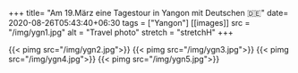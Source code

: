 +++
title= "Am 19.März eine Tagestour in Yangon mit Deutschen 🇩🇪"
date= 2020-08-26T05:43:40+06:30
tags  = ["Yangon"]
[[images]]
  src  = "/img/ygn1.jpg"
  alt  = "Travel photo"
  stretch = "stretchH"
+++

<!--more-->
{{< pimg src="/img/ygn2.jpg">}}
{{< pimg src="/img/ygn3.jpg">}}
{{< pimg src="/img/ygn4.jpg">}}
{{< pimg src="/img/ygn5.jpg">}}


